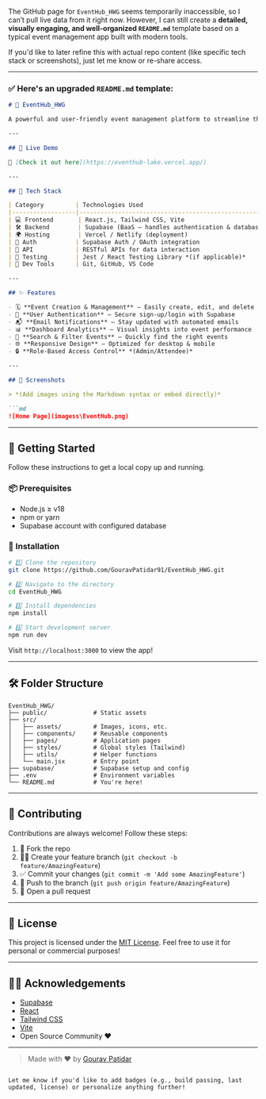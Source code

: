 The GitHub page for `EventHub_HWG` seems temporarily inaccessible, so I can’t pull live data from it right now. However, I can still create a **detailed, visually engaging, and well-organized `README.md`** template based on a typical event management app built with modern tools.

If you'd like to later refine this with actual repo content (like specific tech stack or screenshots), just let me know or re-share access.

---

### ✅ Here's an upgraded `README.md` template:

````md
# 🎉 EventHub_HWG

A powerful and user-friendly event management platform to streamline the planning, scheduling, and hosting of events of any scale. Built with modern technologies to ensure performance, scalability, and simplicity. 🌐📅

---

## 📌 Live Demo

🚀 [Check it out here](https://eventhub-lake.vercel.app/)

---

## 🧰 Tech Stack

| Category         | Technologies Used                                         |
|------------------|-----------------------------------------------------------|
| 💻 Frontend       | React.js, Tailwind CSS, Vite                             |
| 🛠️ Backend        | Supabase (BaaS – handles authentication & database)       |
| 🌍 Hosting        | Vercel / Netlify (deployment)                            |
| 🔐 Auth           | Supabase Auth / OAuth integration                        |
| 📡 API            | RESTful APIs for data interaction                        |
| 🧪 Testing        | Jest / React Testing Library *(if applicable)*           |
| 🔧 Dev Tools      | Git, GitHub, VS Code                                     |

---

## ✨ Features

- 🗓️ **Event Creation & Management** – Easily create, edit, and delete events
- 👤 **User Authentication** – Secure sign-up/login with Supabase
- 📬 **Email Notifications** – Stay updated with automated emails
- 📊 **Dashboard Analytics** – Visual insights into event performance
- 🔎 **Search & Filter Events** – Quickly find the right events
- 🌐 **Responsive Design** – Optimized for desktop & mobile
- 🔒 **Role-Based Access Control** *(Admin/Attendee)*

---

## 📸 Screenshots

> *(Add images using the Markdown syntax or embed directly)*

```md
![Home Page](imagess\EventHub.png)

````

---

## 🚀 Getting Started

Follow these instructions to get a local copy up and running.

### 📦 Prerequisites

* Node.js ≥ v18
* npm or yarn
* Supabase account with configured database

### 🔧 Installation

```bash
# 1️⃣ Clone the repository
git clone https://github.com/GouravPatidar91/EventHub_HWG.git

# 2️⃣ Navigate to the directory
cd EventHub_HWG

# 3️⃣ Install dependencies
npm install

# 4️⃣ Start development server
npm run dev
```

Visit `http://localhost:3000` to view the app!

---

## 🛠️ Folder Structure

```
EventHub_HWG/
├── public/             # Static assets
├── src/
│   ├── assets/         # Images, icons, etc.
│   ├── components/     # Reusable components
│   ├── pages/          # Application pages
│   ├── styles/         # Global styles (Tailwind)
│   ├── utils/          # Helper functions
│   └── main.jsx        # Entry point
├── supabase/           # Supabase setup and config
├── .env                # Environment variables
└── README.md           # You're here!
```

---

## 🤝 Contributing

Contributions are always welcome! Follow these steps:

1. 🍴 Fork the repo
2. 👨‍💻 Create your feature branch (`git checkout -b feature/AmazingFeature`)
3. ✅ Commit your changes (`git commit -m 'Add some AmazingFeature'`)
4. 🚀 Push to the branch (`git push origin feature/AmazingFeature`)
5. 🔁 Open a pull request

---

## 📄 License

This project is licensed under the [MIT License](LICENSE).
Feel free to use it for personal or commercial purposes!

---

## 🙋‍♂️ Acknowledgements

* [Supabase](https://supabase.io/)
* [React](https://reactjs.org/)
* [Tailwind CSS](https://tailwindcss.com/)
* [Vite](https://vitejs.dev/)
* Open Source Community ❤️

---

> Made with ❤️ by [Gourav Patidar](https://github.com/GouravPatidar91)

```

Let me know if you'd like to add badges (e.g., build passing, last updated, license) or personalize anything further!
```
